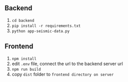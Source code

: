 ## Backend
1. `cd backend`
2. `pip install -r requirements.txt`
3. `python app-seismic-data.py`

## Frontend
1. `npm install`
2. edit `.env` file, connect the url to the backend server url
3. `npm run build`
4. copy `dist` folder to `frontend directory on server`